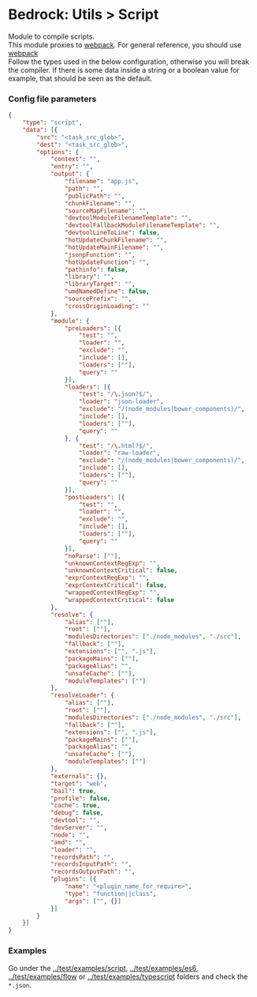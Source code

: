 # Bedrock: Utils > Script

Module to compile scripts.<br>
This module proxies to [webpack](https://webpack.github.io/). For general reference, you should use [webpack](https://webpack.github.io/docs/configuration.html)<br>
Follow the types used in the below configuration, otherwise you will break the compiler. If there is some data inside a string or a boolean value for example, that should be seen as the default.

### Config file parameters
```json
{
    "type": "script",
    "data": [{
        "src": "<task_src_glob>",
        "dest": "<task_src_glob>",
        "options": {
            "context": "",
            "entry": "",
            "output": {
                "filename": "app.js",
                "path": "",
                "publicPath": "",
                "chunkFilename": "",
                "sourceMapFilename": "",
                "devtoolModuleFilenameTemplate": "",
                "devtoolFallbackModuleFilenameTemplate": "",
                "devtoolLineToLine": false,
                "hotUpdateChunkFilename": "",
                "hotUpdateMainFilename": "",
                "jsonpFunction": "",
                "hotUpdateFunction": "",
                "pathinfo": false,
                "library": "",
                "libraryTarget": "",
                "umdNamedDefine": false,
                "sourcePrefix": "",
                "crossOriginLoading": ""
            },
            "module": {
                "preLoaders": [{
                    "test": "",
                    "loader": "",
                    "exclude": "",
                    "include": [],
                    "loaders": [""],
                    "query": ""
                }],
                "loaders": [{
                    "test": "/\.json?$/",
                    "loader": "json-loader",
                    "exclude": "/(node_modules|bower_components)/",
                    "include": [],
                    "loaders": [""],
                    "query": ""
                }, {
                    "test": "/\.html?$/",
                    "loader": "raw-loader",
                    "exclude": "/(node_modules|bower_components)/",
                    "include": [],
                    "loaders": [""],
                    "query": ""
                }],
                "postLoaders": [{
                    "test": "",
                    "loader": "",
                    "exclude": "",
                    "include": [],
                    "loaders": [""],
                    "query": ""
                }],
                "noParse": [""],
                "unknownContextRegExp": "",
                "unknownContextCritical": false,
                "exprContextRegExp": "",
                "exprContextCritical": false,
                "wrappedContextRegExp": "",
                "wrappedContextCritical": false
            },
            "resolve": {
                "alias": [""],
                "root": [""],
                "modulesDirectories": ["./node_modules", "./src"],
                "fallback": [""],
                "extensions": ["", ".js"],
                "packageMains": [""],
                "packageAlias": "",
                "unsafeCache": [""],
                "moduleTemplates": [""]
            },
            "resolveLoader": {
                "alias": [""],
                "root": [""],
                "modulesDirectories": ["./node_modules", "./src"],
                "fallback": [""],
                "extensions": ["", ".js"],
                "packageMains": [""],
                "packageAlias": "",
                "unsafeCache": [""],
                "moduleTemplates": [""]
            },
            "externals": {},
            "target": "web",
            "bail": true,
            "profile": false,
            "cache": true,
            "debug": false,
            "devtool": "",
            "devServer": "",
            "node": "",
            "amd": "",
            "loader": "",
            "recordsPath": "",
            "recordsInputPath": "",
            "recordsOutputPath": "",
            "plugins": [{
                "name": "<plugin_name_for_require>",
                "type": "function||class",
                "args": ["", {}]
            }]
        }
    }]
}
```

### Examples
Go under the [../test/examples/script](../test/examples/script), [../test/examples/es6](../test/examples/es6), [../test/examples/flow](../test/examples/flow) or [../test/examples/typescript](../test/examples/typescript) folders and check the `*.json`.
